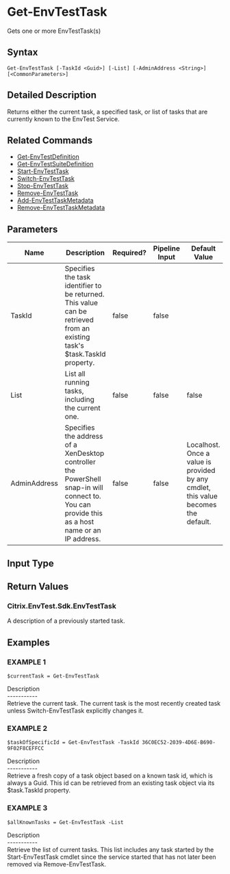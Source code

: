 ﻿# Get-EnvTestTask

   Gets one or more EnvTestTask(s)

## Syntax
```
Get-EnvTestTask [-TaskId <Guid>] [-List] [-AdminAddress <String>] [<CommonParameters>]
```

## Detailed Description
   Returns either the current task, a specified task, or list of tasks that are currently known to the EnvTest Service.

## Related Commands
  * [Get-EnvTestDefinition](Get-EnvTestDefinition/)
  * [Get-EnvTestSuiteDefinition](Get-EnvTestSuiteDefinition/)
  * [Start-EnvTestTask](Start-EnvTestTask/)
  * [Switch-EnvTestTask](Switch-EnvTestTask/)
  * [Stop-EnvTestTask](Stop-EnvTestTask/)
  * [Remove-EnvTestTask](Remove-EnvTestTask/)
  * [Add-EnvTestTaskMetadata](Add-EnvTestTaskMetadata/)
  * [Remove-EnvTestTaskMetadata](Remove-EnvTestTaskMetadata/)
## Parameters

| Name   | Description | Required? | Pipeline Input | Default Value |
| --- | --- | --- | --- | --- |
| TaskId | Specifies the task identifier to be returned.  This value can be retrieved from an existing task's $task.TaskId property. | false | false |  |
| List | List all running tasks, including the current one. | false | false | false |
| AdminAddress | Specifies the address of a XenDesktop controller the PowerShell snap-in will connect to. You can provide this as a host name or an IP address. | false | false | Localhost. Once a value is provided by any cmdlet, this value becomes the default. |

## Input Type
### 
   
## Return Values
### Citrix.EnvTest.Sdk.EnvTestTask
   A description of a previously started task.
## Examples

### EXAMPLE 1
```
$currentTask = Get-EnvTestTask
```
   Description<br>-----------<br>Retrieve the current task.  The current task is the most recently created task unless Switch-EnvTestTask explicitly changes it.
### EXAMPLE 2
```
$taskOfSpecificId = Get-EnvTestTask -TaskId 36C0EC52-2039-4D6E-B690-9F02F8CEFFCC
```
   Description<br>-----------<br>Retrieve a fresh copy of a task object based on a known task id, which is always a Guid.  This id can be retrieved from an existing task object via its $task.TaskId property.
### EXAMPLE 3
```
$allKnownTasks = Get-EnvTestTask -List
```
   Description<br>-----------<br>Retrieve the list of current tasks.  This list includes any task started by the Start-EnvTestTask cmdlet since the service started that has not later been removed via Remove-EnvTestTask.
